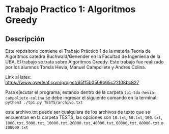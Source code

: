 # Trabajo Practico 1: Algoritmos Greedy

## Descripción
Este repositorio contiene el Trabajo Práctico 1 de la materia Teoria de Algoritmos catedra Buchwald/Genender en la Facultad de Ingenieria de la UBA. El trabajo se trata sobre Algoritmos Greedy.
Este trabajo fue realizado por los alumnos Tomás Hevia, Manuel Campoliete y Andres Colina.

Link al latex: https://www.overleaf.com/project/65ff5b0509b65c22f08bc827

Para ejecutar el programa, estando dentro de la carpeta `tp1-tda-hevia-campoliete-colina` se debe ingresar el siguiente comando en la terminal:
`python3 ./tp1.py TESTS/archivo.txt`

este archivo.txt puede ser cualquiera de los archivos de texto que se encuentran en la carpeta TESTS, las opciones son `10.txt`, `50.txt`, `100.txt`, `1000.txt`, `5000.txt`, `10000.txt`, `20000.txt`, `40000.txt`, `60000.txt`, `80000.txt` o `100000.txt`


